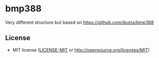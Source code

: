 # bmp388
Very different structure but based on https://github.com/ibutra/bmp388

## License

- MIT license ([LICENSE-MIT](LICENSE-MIT) or http://opensource.org/licenses/MIT)
